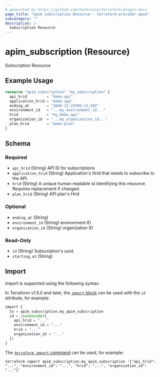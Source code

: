 ```yaml
---
# generated by https://github.com/hashicorp/terraform-plugin-docs
page_title: "apim_subscription Resource - terraform-provider-apim"
subcategory: ""
description: |-
  Subscription Resource
---
```


# apim_subscription (Resource)

Subscription Resource

## Example Usage

```terraform
resource "apim_subscription" "my_subscription" {
  api_hrid         = "demo-api"
  application_hrid = "demo-app"
  ending_at        = "2040-12-25T09:12:28Z"
  environment_id   = "...my_environment_id..."
  hrid             = "my_demo_api"
  organization_id  = "...my_organization_id..."
  plan_hrid        = "demo-plan"
}
```

<!-- schema generated by tfplugindocs -->
## Schema

### Required

- `api_hrid` (String) API ID for subscriptions
- `application_hrid` (String) Application's Hrid that needs to subscribe to the API.
- `hrid` (String) A unique human readable id identifying this resource. Requires replacement if changed.
- `plan_hrid` (String) API plan's Hrid

### Optional

- `ending_at` (String)
- `environment_id` (String) environment ID
- `organization_id` (String) organization ID

### Read-Only

- `id` (String) Subscription's uuid.
- `starting_at` (String)

## Import

Import is supported using the following syntax:

In Terraform v1.5.0 and later, the [`import` block](https://developer.hashicorp.com/terraform/language/import) can be used with the `id` attribute, for example:

```terraform
import {
  to = apim_subscription.my_apim_subscription
  id = jsonencode({
    api_hrid = "..."
    environment_id = "..."
    hrid = "..."
    organization_id = "..."
  })
}
```

The [`terraform import` command](https://developer.hashicorp.com/terraform/cli/commands/import) can be used, for example:

```shell
terraform import apim_subscription.my_apim_subscription '{"api_hrid": "...", "environment_id": "...", "hrid": "...", "organization_id": "..."}'
```
